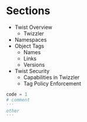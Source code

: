 # Sections

* Twist Overview
  * Twizzler
* Namespaces
* Object Tags
  + Names
  * Links
  * Versions
* Twist Security
  * Capabilities in Twizzler
  * Tag Policy Enforcement

```python
code = 1
# comment
'''
other
'''
```